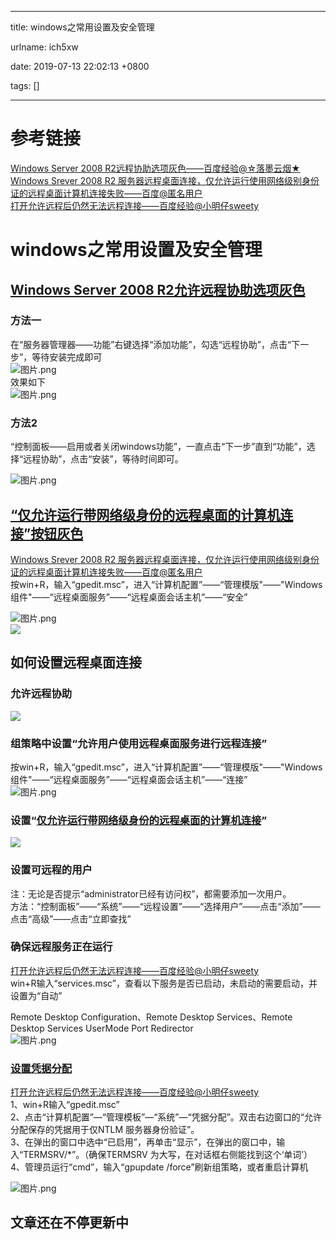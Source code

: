 
---

title: windows之常用设置及安全管理

urlname: ich5xw

date: 2019-07-13 22:02:13 +0800

tags: []

---
<a name="T0vEc"></a>
# 参考链接
[Windows Server 2008 R2远程协助选项灰色——百度经验@☆落墨云烟★](https://jingyan.baidu.com/article/f3e34a12a75dd5f5ea653570.html)<br />[Windows Srever 2008 R2 服务器远程桌面连接，仅允许运行使用网络级别身份证的远程桌面计算机连接失败——百度@](https://zhidao.baidu.com/question/1388826106841180660.html#best-answer-2987455643)[匿名用户](https://zhidao.baidu.com/question/1388826106841180660.html#best-answer-2987455643)<br />[打开允许远程后仍然无法远程连接——百度经验@小明仔sweety](https://jingyan.baidu.com/article/380abd0a1a14631d91192c4a.html)
<a name="wTlYJ"></a>
# windows之常用设置及安全管理
<a name="SYxPo"></a>
## [Windows Server 2008 R2允许远程协助选项灰色](https://jingyan.baidu.com/article/f3e34a12a75dd5f5ea653570.html)
<a name="CWEa2"></a>
### 方法一
在“服务器管理器——功能”右键选择“添加功能”，勾选“远程协助”，点击“下一步”，等待安装完成即可<br />![图片.png](https://cdn.nlark.com/yuque/0/2019/png/244275/1563026746618-4c1ba175-f1cb-471a-8400-b6cfc0f722ab.png#align=left&display=inline&height=580&name=%E5%9B%BE%E7%89%87.png&originHeight=580&originWidth=478&size=28044&status=done&width=478)<br />效果如下<br />![图片.png](https://cdn.nlark.com/yuque/0/2019/png/244275/1563026893036-0fce47bb-6323-4c38-8b97-b8d6768e8188.png#align=left&display=inline&height=464&name=%E5%9B%BE%E7%89%87.png&originHeight=464&originWidth=407&size=10124&status=done&width=407)
<a name="nojxo"></a>
### 方法2
“控制面板——启用或者关闭windows功能”，一直点击“下一步”直到“功能”，选择“远程协助”，点击“安装”，等待时间即可。

![图片.png](https://cdn.nlark.com/yuque/0/2019/png/244275/1563027106865-2db77639-753f-402d-9164-f66a049bb375.png#align=left&display=inline&height=573&name=%E5%9B%BE%E7%89%87.png&originHeight=573&originWidth=802&size=35054&status=done&width=802)
<a name="FSwqt"></a>
## [“仅允许运行带网络级身份的远程桌面的计算机连接”按钮灰色](https://zhidao.baidu.com/question/1388826106841180660.html#best-answer-2987455643)
[Windows Srever 2008 R2 服务器远程桌面连接，仅允许运行使用网络级别身份证的远程桌面计算机连接失败——百度@](https://zhidao.baidu.com/question/1388826106841180660.html#best-answer-2987455643)[匿名用户](https://zhidao.baidu.com/question/1388826106841180660.html#best-answer-2987455643)<br />按win+R，输入“gpedit.msc”，进入“计算机配置”——“管理模版"——"Windows组件"——“远程桌面服务”——“远程桌面会话主机”——“安全”

![图片.png](https://cdn.nlark.com/yuque/0/2019/png/244275/1563086761118-59643044-22ab-4ca5-ba53-317db8c57dfd.png#align=left&display=inline&height=550&name=%E5%9B%BE%E7%89%87.png&originHeight=550&originWidth=762&size=22320&status=done&width=762)<br />![](https://cdn.nlark.com/yuque/0/2019/png/244275/1563086789327-a4c66720-b99b-4de9-8283-7a9d3fbed02d.png#align=left&display=inline&height=493&originHeight=493&originWidth=426&status=done&width=426)
<a name="qacmY"></a>
## 如何设置远程桌面连接
<a name="yhzKb"></a>
### 允许远程协助
![](https://cdn.nlark.com/yuque/0/2019/png/244275/1563026893036-0fce47bb-6323-4c38-8b97-b8d6768e8188.png#align=left&display=inline&height=464&originHeight=464&originWidth=407&status=done&width=407)
<a name="yN1Ob"></a>
### 组策略中设置“允许用户使用远程桌面服务进行远程连接”
按win+R，输入“gpedit.msc”，进入“计算机配置”——“管理模版"——"Windows组件"——“远程桌面服务”——“远程桌面会话主机”——“连接”<br />![图片.png](https://cdn.nlark.com/yuque/0/2019/png/244275/1563087481412-9d9a71a0-2736-43d4-9bdc-cfc4681fb0af.png#align=left&display=inline&height=551&name=%E5%9B%BE%E7%89%87.png&originHeight=551&originWidth=672&size=20931&status=done&width=672)
<a name="6zqv0"></a>
### 设置“[仅允许运行带网络级身份的远程桌面的计算机连接](https://zhidao.baidu.com/question/1388826106841180660.html#best-answer-2987455643)”
![](https://cdn.nlark.com/yuque/0/2019/png/244275/1563086789327-a4c66720-b99b-4de9-8283-7a9d3fbed02d.png#align=left&display=inline&height=493&originHeight=493&originWidth=426&status=done&width=426)
<a name="i9fJO"></a>
### 设置可远程的用户
注：无论是否提示“administrator已经有访问权”，都需要添加一次用户。<br />方法：“控制面板”——“系统”——“远程设置”——“选择用户”——点击“添加”——点击“高级”——点击“立即查找”

<a name="6PLfm"></a>
### 确保远程服务正在运行
[打开允许远程后仍然无法远程连接——百度经验@小明仔sweety](https://jingyan.baidu.com/article/380abd0a1a14631d91192c4a.html)<br />win+R输入“services.msc”，查看以下服务是否已启动，未启动的需要启动，并设置为“自动”

Remote Desktop Configuration、Remote Desktop Services、Remote Desktop Services UserMode Port Redirector<br />![图片.png](https://cdn.nlark.com/yuque/0/2019/png/244275/1563088538032-947955e5-6038-41ff-aeaa-b6d01cde362f.png#align=left&display=inline&height=229&name=%E5%9B%BE%E7%89%87.png&originHeight=229&originWidth=661&size=16714&status=done&width=661)
<a name="UIjkP"></a>
### [设置凭据分配](https://jingyan.baidu.com/article/380abd0a1a14631d91192c4a.html)
[打开允许远程后仍然无法远程连接——百度经验@小明仔sweety](https://jingyan.baidu.com/article/380abd0a1a14631d91192c4a.html)<br />1、win+R输入“gpedit.msc”<br />2、点击“计算机配置”—“管理模板”—“系统”—“凭据分配”。双击右边窗口的“允许分配保存的凭据用于仅NTLM 服务器身份验证”。<br />3、在弹出的窗口中选中“已启用”，再单击“显示”，在弹出的窗口中，输入“TERMSRV/*”。（确保TERMSRV 为大写，在对话框右侧能找到这个‘单词’）<br />4、管理员运行“cmd”，输入“gpupdate /force”刷新组策略，或者重启计算机

![图片.png](https://cdn.nlark.com/yuque/0/2019/png/244275/1563088180346-0a89e16d-329a-4372-88dc-892a517e56cd.png#align=left&display=inline&height=491&name=%E5%9B%BE%E7%89%87.png&originHeight=491&originWidth=1074&size=30075&status=done&width=1074)

<a name="KVlb2"></a>
## 文章还在不停更新中



